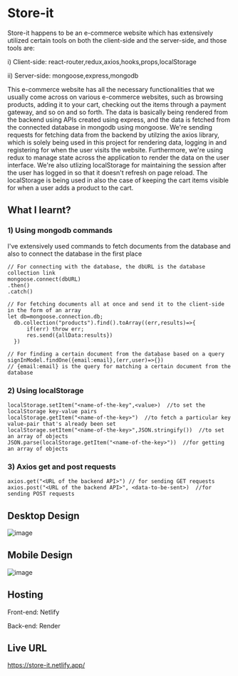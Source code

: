 # Store-it
Store-it happens to be an e-commerce website which has extensively utilized certain tools on both the client-side and the server-side, and those tools are:
  
  i) Client-side: react-router,redux,axios,hooks,props,localStorage
  
  ii) Server-side: mongoose,express,mongodb

This e-commerce website has all the necessary functionalities that we usually come across on various e-commerce websites, such as browsing products, adding it to your cart, checking out the items through a payment gateway, 
and so on and so forth. The data is basically being rendered from the backend using APIs created using express, and the data is fetched from the connected database in 
mongodb using mongoose. We're sending requests for fetching data from the backend by utilzing the axios library, which is solely being used in this project for rendering data,
logging in and registering for when the user visits the website. Furthermore, we're using redux to manage state across the application to render the data on the user interface.
We're also utlizing localStorage for maintaining the session after the user has logged in so that it doesn't refresh on page reload. The localStorage is being used in also the case
of keeping the cart items visible for when a user adds a product to the cart. 

## What I learnt?

  ### 1) Using mongodb commands
  I've extensively used commands to fetch documents from the database and also to connect the database in the first place
  
  ```
  // For connecting with the database, the dbURL is the database collection link
  mongoose.connect(dbURL)
  .then()
  .catch()
  
  // For fetching documents all at once and send it to the client-side in the form of an array
  let db=mongoose.connection.db;
    db.collection("products").find().toArray((err,results)=>{
        if(err) throw err;
        res.send({allData:results})
    })
    
  // For finding a certain document from the database based on a query
  signInModel.findOne({email:email},(err,user)=>{})
  // {email:email} is the query for matching a certain document from the database
  ```
  
  ### 2) Using localStorage
  
  ```
  localStorage.setItem("<name-of-the-key",<value>)  //to set the localStorage key-value pairs
  localStorage.getItem("<name-of-the-key>")  //to fetch a particular key value-pair that's already been set
  localStorage.setItem("<name-of-the-key>",JSON.stringify())  //to set an array of objects
  JSON.parse(localStorage.getItem("<name-of-the-key>"))  //for getting an array of objects
  ```
  
  ### 3) Axios get and post requests
  
   ```
   axios.get("<URL of the backend API>") // for sending GET requests
   axios.post("<URL of the backend API>", <data-to-be-sent>)  //for sending POST requests
   ```
   
   ## Desktop Design
   ![image](https://user-images.githubusercontent.com/78952955/199300955-f0ad13dc-613a-4c37-9004-dfb238824e61.png)

   ## Mobile Design
   ![image](https://user-images.githubusercontent.com/78952955/199301201-a69db0da-dc57-47a7-9604-10dc205fbf07.png)
   
   ## Hosting
   Front-end: Netlify
   
   Back-end: Render
   
   ## Live URL
   https://store-it.netlify.app/ 
